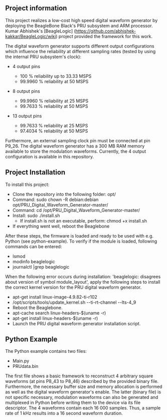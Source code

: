 ## Project information

This project realizes a low-cost high speed digital waveform generator by deploying the BeagleBone Black's PRU subsystem and ARM processor. Kumar Abhishek's [BeagleLogic] (https://github.com/abhishek-kakkar/BeagleLogic/wiki) project provided the framework for this work.

The digital waveform generator supports different output configurations which influence the reliability at different sampling rates (tested by using the internal PRU subsystem's clock):

  * 4 output pins
    - 100 % reliability up to 33.33 MSPS
    - 99.9960 % reliability at 50 MSPS
    
  * 8 output pins
    - 99.9960 % reliability at 25 MSPS
    - 99.7633 % reliability at 50 MSPS
    
  * 13 output pins
    - 99.7633 % reliability at 25 MSPS
    - 97.4034 % reliability at 50 MSPS

Furthermore, an external sampling clock pin must be connected at pin P9_26. The digital waveform generator has a 300 MB RAM memory available to store the modulation waveforms. 
Currently, the 4 output configuration is available in this repository.

## Project Installation

To install this project:

  - Clone the repository into the following folder: opt/
  - Command: sudo chown -R debian:debian opt/PRU_Digital_Waveform_Generator-master/
  - Command: cd /opt/PRU_Digital_Waveform_Generator-master/
  - Install: sudo ./install.sh
    - If install.sh is not an executable, perform: chmod +x install.sh
  - If everything went well, reboot the Beaglebone
  
After these steps, the firmware is loaded and ready to be used with e.g. Python (see python-example).
To verify if the module is loaded, following commands can be entered:

  - lsmod
  - modinfo beaglelogic
  - journalctl |grep beaglelogic
  
When the following error occurs during installation: 'beaglelogic: disagrees about version of symbol module_layout', apply the following steps to install the correct kernel version for the PRU digital waveform generator.

 -	apt-get install linux-image-4.9.82-ti-r102
 -	/opt/scripts/tools/update_kernel.sh --ti-rt-channel --lts-4_9
 -	Reboot the Beaglebone.
 -	apt-cache search linux-headers-$(uname -r)
 -	apt-get install linux-headers-$(uname -r)
 -	Launch the PRU digital waveform generator installation script.


## Python Example

The Python example contains two files:

  - Main.py
  - PRUdata.bin

The first file shows a basic framework to reconstruct 4 arbitrary square waveforms (at pins P8_43 to P8_46) described by the provided binary file. Furthermore, the necessary buffer size and memory allocation is performed as well as the digital waveform generator's enable.
The latter (binary file) is not specific necessary, modulation waveforms can also be generated and multiplexed in Python before writing them to the device via its file descriptor. The 4 waveforms contain each 16 000 samples. Thus, a sample rate of 1 kHz results into a 16 second waveform duration.

